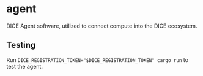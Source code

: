 # agent

DICE Agent software, utilized to connect compute into the DICE ecosystem.

## Testing

Run `DICE_REGISTRATION_TOKEN="$DICE_REGISTRATION_TOKEN" cargo run` to test the agent.
